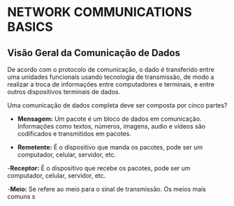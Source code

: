 # NETWORK COMMUNICATIONS BASICS

## **Visão Geral da Comunicação de Dados**

De acordo com o protocolo de comunicação, o dado é transferido entre uma unidades funcionais usando tecnologia de transmissão, de modo a realizar a troca de informações entre computadores e terminais, e entre outros dispositivos terminais de dados.

Uma comunicação de dados completa deve ser composta por cinco partes?

- **Mensagem:** Um pacote é um bloco de dados em comunicação. Informações como textos, números, imagens, audio e vídeos são codificados e transmitidos em pacotes.

- **Remetente:** É o dispositivo que manda os pacotes, pode ser um computador, celular, servidor, etc.

-**Receptor:**  É o dispositivo que recebe os pacotes, pode ser um computador, celular, servidor, etc.

-**Meio:** Se refere ao meio para o sinal de transmissão. Os meios mais comuns s




<!--stackedit_data:
eyJoaXN0b3J5IjpbMTk3MzUxMTQ3NSwtMjAwMjQwNzQ4MSwtMT
gzMDYxMTEyOCw0NTk0MDAzMDBdfQ==
-->